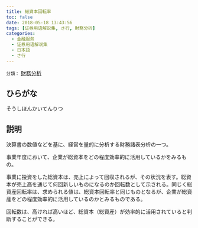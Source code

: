 ```yaml
---
title: 総資本回転率
toc: false
date: 2018-05-18 13:43:56
tags: [证券用语解说集, さ行, 財務分析]
categories:
  - 金融服务
  - 证券用语解说集
  - 日本語
  - さ行
---
```


`分類：` [財務分析](/tags/財務分析/)

## ひらがな

そうしほんかいてんりつ

## 説明

決算書の数値などを基に、経営を量的に分析する財務諸表分析の一つ。

事業年度において、企業が総資本をどの程度効率的に活用しているかをみるもの。

事業に投資をした総資本は、売上によって回収されるが、その状況を表す。総資本が売上高を通じて何回新しいものになるのか回転数として示される。同じく総資産回転率は、求められる値は、総資本回転率と同じものとなるが、企業が総資産をどの程度効率的に活用しているのかとみるものである。

回転数は、高ければ高いほど、総資本（総資産）が効率的に活用されていると判断することができる。
